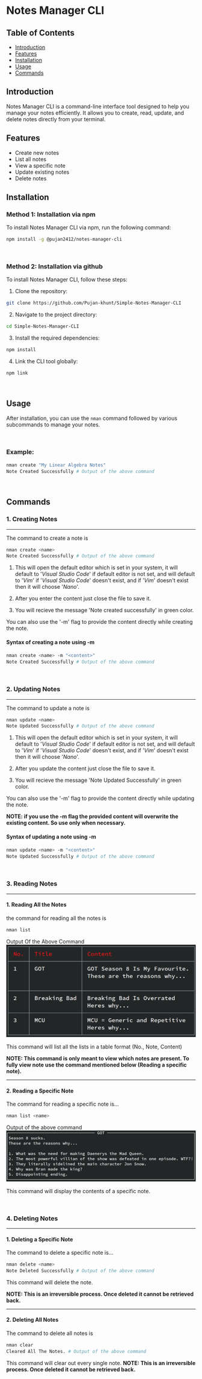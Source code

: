 # Notes Manager CLI

## Table of Contents
- [Introduction](#introduction)
- [Features](#features)
- [Installation](#installation)
- [Usage](#usage)
- [Commands](#commands)

## Introduction
Notes Manager CLI is a command-line interface tool designed to help you manage your notes efficiently. It allows you to create, read, update, and delete notes directly from your terminal.

## Features
- Create new notes
- List all notes
- View a specific note
- Update existing notes
- Delete notes

## Installation

### Method 1: Installation via npm

To install Notes Manager CLI via npm, run the following command:

```sh
npm install -g @pujan2412/notes-manager-cli
```

<br/>

### Method 2: Installation via github
To install Notes Manager CLI, follow these steps:

1. Clone the repository:
  ```sh
  git clone https://github.com/Pujan-khunt/Simple-Notes-Manager-CLI
  ```
2. Navigate to the project directory:
  ```sh
  cd Simple-Notes-Manager-CLI
  ```
3. Install the required dependencies:
  ```sh
  npm install
  ```
4. Link the CLI tool globally:
  ```sh
  npm link
  ```

<br/>

## Usage
After installation, you can use the `nman` command followed by various subcommands to manage your notes.

<br/>

### Example:
```sh
nman create "My Linear Algebra Notes"
Note Created Successfully # Output of the above command
```

<br/>

## Commands

### 1. Creating Notes
---
The command to create a note is 
```bash
nman create <name>
Note Created Successfully # Output of the above command
```
1. This will open the default editor which is set in your system, it will default to '_Visual Studio Code_' if default editor is not set, and will default to '_Vim_' if '_Visual Studio Code_' doesn't exist, and if '_Vim_' doesn't exist then it will choose '_Nano_'.

2. After you enter the content just close the file to save it.

3. You will recieve the message 'Note created successfully' in green color.

 You can also use the '-m' flag to provide the content directly while creating the note.

#### Syntax of creating a note using -m
```bash
nman create <name> -m "<content>"
Note Created Successfully # Output of the above command
```

<br/>

### 2. Updating Notes
---
The command to update a note is
```bash
nman update <name>
Note Updated Successfully # Output of the above command
```

1. This will open the default editor which is set in your system, it will default to '_Visual Studio Code_' if default editor is not set, and will default to '_Vim_' if '_Visual Studio Code_' doesn't exist, and if '_Vim_' doesn't exist then it will choose '_Nano_'.

2. After you update the content just close the file to save it.

3. You will recieve the message 'Note Updated Successfully' in green color.

You can also use the '-m' flag to provide the content directly while updating the note.

__NOTE: if you use the -m flag the provided content will overwrite the existing content. So use only when necessary.__

#### Syntax of updating a note using -m 
```bash
nman update <name> -m "<content>"
Note Updated Successfully # Output of the above command
```

<br/>

### 3. Reading Notes
---
#### 1. Reading All the Notes
the command for reading all the notes is
```bash
nman list
```

Output Of the Above Command
![GOT Meme](https://raw.githubusercontent.com/Pujan-khunt/Simple-Notes-Manager-CLI/main/Images/nman-list.png)


This command will list all the lists in a table format (No., Note, Content)

__NOTE: This command is only meant to view which notes are present.
To fully view note use the command mentioned below (Reading a specific note).__

---

#### 2. Reading a Specific Note
The command for reading a specific note is...
```bash
nman list <name>
```

Output of the above command
![GOT Meme](https://raw.githubusercontent.com/Pujan-khunt/Simple-Notes-Manager-CLI/main/Images/GOT-Season-8-sucks.png)


This command will display the contents of a specific note.

<br/>

### 4. Deleting Notes
---
#### 1. Deleting a Specific Note
The command to delete a specific note is...
```bash
nman delete <name>
Note Deleted Successfully # Output of the above command
```

This command will delete the note.

__NOTE: This is an irreversible process. Once deleted it cannot be retrieved back.__

---

#### 2. Deleting All Notes
The command to delete all notes is
```bash
nman clear
Cleared All The Notes. # Output of the above command
```

This command will clear out every single note.
__NOTE: This is an irreversible process. Once deleted it cannot be retrieved back.__